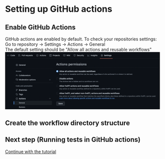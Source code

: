 # Setting up GitHub actions

## Enable GitHub Actions
GitHub actions are enabled by default. To check your repositories settings:  
Go to repository &rarr; Settings &rarr; Actions &rarr; General  
The default setting should be "Allow all actions and reusable workflows"
![Settings GitHub actions](assets/enable-github-actions.png)

## Create the workflow directory structure


## Next step (Running tests in GitHub actions)
[Continue with the tutorial](running-tests.md)
